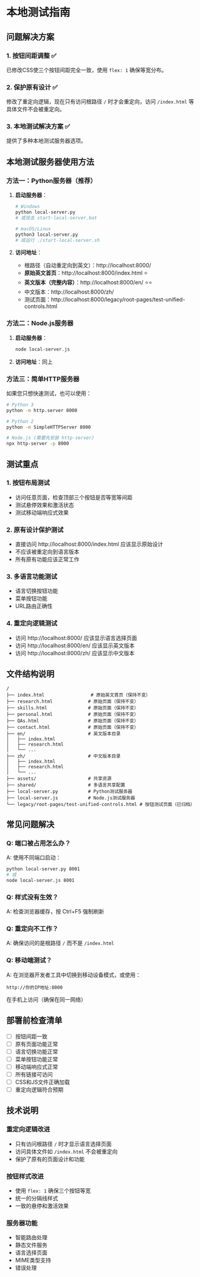 # 本地测试指南

## 问题解决方案

### 1. 按钮间距调整 ✅
已修改CSS使三个按钮间距完全一致，使用 `flex: 1` 确保等宽分布。

### 2. 保护原有设计 ✅
修改了重定向逻辑，现在只有访问根路径 `/` 时才会重定向，访问 `/index.html` 等具体文件不会被重定向。

### 3. 本地测试解决方案 ✅
提供了多种本地测试服务器选项。

## 本地测试服务器使用方法

### 方法一：Python服务器（推荐）

1. **启动服务器**：
   ```bash
   # Windows
   python local-server.py
   # 或双击 start-local-server.bat
   
   # macOS/Linux
   python3 local-server.py
   # 或运行 ./start-local-server.sh
   ```

2. **访问地址**：
   - 根路径（自动重定向到英文）：http://localhost:8000/
   - **原始英文首页**：http://localhost:8000/index.html ⭐
   - **英文版本（完整内容）**：http://localhost:8000/en/ ⭐⭐
   - 中文版本：http://localhost:8000/zh/
   - 测试页面：http://localhost:8000/legacy/root-pages/test-unified-controls.html

### 方法二：Node.js服务器

1. **启动服务器**：
   ```bash
   node local-server.js
   ```

2. **访问地址**：同上

### 方法三：简单HTTP服务器

如果您只想快速测试，也可以使用：

```bash
# Python 3
python -m http.server 8000

# Python 2
python -m SimpleHTTPServer 8000

# Node.js (需要先安装 http-server)
npx http-server -p 8000
```

## 测试重点

### 1. 按钮布局测试
- 访问任意页面，检查顶部三个按钮是否等宽等间距
- 测试悬停效果和激活状态
- 测试移动端响应式效果

### 2. 原有设计保护测试
- 直接访问 http://localhost:8000/index.html 应该显示原始设计
- 不应该被重定向到语言版本
- 所有原有功能应该正常工作

### 3. 多语言功能测试
- 语言切换按钮功能
- 菜单按钮功能
- URL路由正确性

### 4. 重定向逻辑测试
- 访问 http://localhost:8000/ 应该显示语言选择页面
- 访问 http://localhost:8000/en/ 应该显示英文版本
- 访问 http://localhost:8000/zh/ 应该显示中文版本

## 文件结构说明

```
/
├── index.html                 # 原始英文首页（保持不变）
├── research.html             # 原始页面（保持不变）
├── skills.html               # 原始页面（保持不变）
├── personal.html             # 原始页面（保持不变）
├── QAs.html                  # 原始页面（保持不变）
├── contact.html              # 原始页面（保持不变）
├── en/                       # 英文版本目录
│   ├── index.html
│   ├── research.html
│   └── ...
├── zh/                       # 中文版本目录
│   ├── index.html
│   ├── research.html
│   └── ...
├── assets/                   # 共享资源
├── shared/                   # 多语言共享配置
├── local-server.py           # Python测试服务器
├── local-server.js           # Node.js测试服务器
└── legacy/root-pages/test-unified-controls.html # 按钮测试页面（已归档）
```

## 常见问题解决

### Q: 端口被占用怎么办？
A: 使用不同端口启动：
```bash
python local-server.py 8001
# 或
node local-server.js 8001
```

### Q: 样式没有生效？
A: 检查浏览器缓存，按 Ctrl+F5 强制刷新

### Q: 重定向不工作？
A: 确保访问的是根路径 `/` 而不是 `/index.html`

### Q: 移动端测试？
A: 在浏览器开发者工具中切换到移动设备模式，或使用：
```
http://你的IP地址:8000
```
在手机上访问（确保在同一网络）

## 部署前检查清单

- [ ] 按钮间距一致
- [ ] 原有页面功能正常
- [ ] 语言切换功能正常
- [ ] 菜单按钮功能正常
- [ ] 移动端响应式正常
- [ ] 所有链接可访问
- [ ] CSS和JS文件正确加载
- [ ] 重定向逻辑符合预期

## 技术说明

### 重定向逻辑改进
- 只有访问根路径 `/` 时才显示语言选择页面
- 访问具体文件如 `/index.html` 不会被重定向
- 保护了原有的页面设计和功能

### 按钮样式改进
- 使用 `flex: 1` 确保三个按钮等宽
- 统一的分隔线样式
- 一致的悬停和激活效果

### 服务器功能
- 智能路由处理
- 静态文件服务
- 语言选择页面
- MIME类型支持
- 错误处理